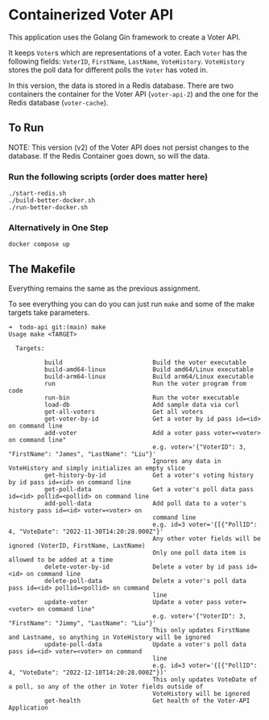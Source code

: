 # Containerized Voter API

This application uses the Golang Gin framework to create a Voter API.

It keeps `Voter`s which are representations of a voter. Each `Voter` has the following fields: 
`VoterID`, `FirstName`, `LastName`, `VoteHistory`. `VoteHistory` stores the poll data for different
polls the `Voter` has voted in.  

In this version, the data is stored in a Redis database. There are two containers the container for the Voter API (`voter-api-2`) and the one for the Redis database (`voter-cache`).

## To Run

NOTE: This version (v2) of the Voter API does not persist changes to the database. If the Redis Container goes down, so will the data.

### Run the following scripts (order does matter here)

```
./start-redis.sh
./build-better-docker.sh
./run-better-docker.sh
```

### Alternatively in One Step

```
docker compose up
```


## The Makefile

Everything remains the same as the previous assignment. 

To see everything you can do you can just run `make` and some of the make targets take parameters.

```
➜  todo-api git:(main) make
Usage make <TARGET>

  Targets:

          build                         Build the voter executable
          build-amd64-linux	            Build amd64/Linux executable
          build-arm64-linux	            Build arm64/Linux executable
          run                           Run the voter program from code
          run-bin                       Run the voter executable
          load-db                       Add sample data via curl
          get-all-voters                Get all voters
          get-voter-by-id               Get a voter by id pass id=<id> on command line
          add-voter                     Add a voter pass voter=<voter> on command line"
                                        e.g. voter='{"VoterID": 3, "FirstName": "James", "LastName": "Liu"}'
                                        Ignores any data in VoteHistory and simply initializes an empty slice
          get-history-by-id             Get a voter's voting history by id pass id=<id> on command line
          get-poll-data                 Get a voter's poll data pass id=<id> pollid=<pollid> on command line
          add-poll-data                 Add poll data to a voter's history pass id=<id> voter=<voter> on    
                                        command line
                                        e.g. id=3 voter='{[{"PollID": 4, "VoteDate": "2022-11-30T14:20:28.000Z"}'
                                        Any other voter fields will be ignored (VoterID, FirstName, LastName)
                                        Only one poll data item is allowed to be added at a time
          delete-voter-by-id            Delete a voter by id pass id=<id> on command line
          delete-poll-data              Delete a voter's poll data pass id=<id> pollid=<pollid> on command  
                                        line
          update-voter                  Update a voter pass voter=<voter> on command line"
                                        e.g. voter='{"VoterID": 3, "FirstName": "Jimmy", "LastName": "Liu"}'
                                        This only updates FirstName and Lastname, so anything in VoteHistory will be ignored
          update-poll-data              Update a voter's poll data pass id=<id> voter=<voter> on command  
                                        line
                                        e.g. id=3 voter='{[{"PollID": 4, "VoteDate": "2022-12-10T14:20:28.000Z"})'
                                        This only updates VoteDate of a poll, so any of the other in Voter fields outside of
                                        VoteHistory will be ignored
          get-health                    Get health of the Voter-API Application
```